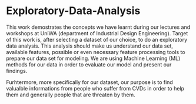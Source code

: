# Exploratory-Data-Analysis
Τhis work demostrates the concepts we have learnt during our lectures and workshops at UniWA (department of Industrial Design Engineering). Target of this work is, after selecting a dataset of our choice, to do an exploratory data analysis. This analysis should make us understand our data set, available features, possible or even necessary feature processing tools to prepare our data set for modeling. We are using Machine Learning (ML) methods for our data in order to evaluate our model and present our findings.

Furhtermore, more specifically for our dataset, our purpose is to find valualble informations from people who suffer from CVDs in order to help them and generally people that are threaten by them.
